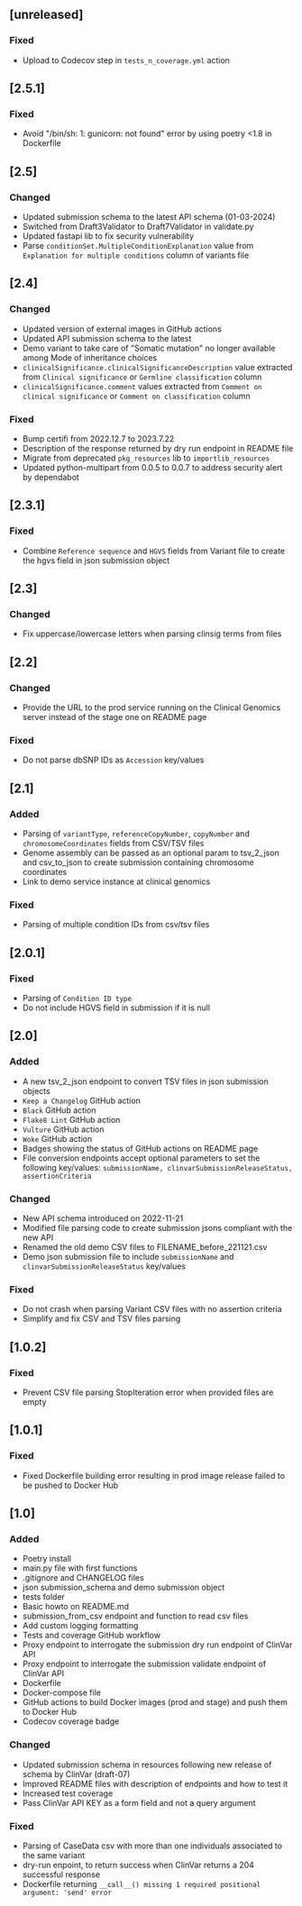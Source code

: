 ## [unreleased]
### Fixed
- Upload to Codecov step in `tests_n_coverage.yml` action

## [2.5.1]
### Fixed
- Avoid "/bin/sh: 1: gunicorn: not found" error by using poetry <1.8 in Dockerfile

## [2.5]
### Changed
- Updated submission schema to the latest API schema (01-03-2024)
- Switched from Draft3Validator to Draft7Validator in validate.py
- Updated fastapi lib to fix security vulnerability
- Parse `conditionSet.MultipleConditionExplanation` value from `Explanation for multiple conditions` column of variants file

## [2.4]
### Changed
- Updated version of external images in GitHub actions
- Updated API submission schema to the latest
- Demo variant to take care of "Somatic mutation" no longer available among Mode of inheritance choices
- `clinicalSignificance.clinicalSignificanceDescription` value extracted from `Clinical significance` or `Germline classification` column
- `clinicalSignificance.comment` values extracted from `Comment on clinical significance` or `Comment on classification` column
### Fixed
- Bump certifi from 2022.12.7 to 2023.7.22
- Description of the response returned by dry run endpoint in README file
- Migrate from deprecated `pkg_resources` lib to `importlib_resources`
- Updated python-multipart from 0.0.5 to 0.0.7 to address security alert by dependabot

## [2.3.1]
### Fixed
- Combine `Reference sequence` and `HGVS` fields from Variant file to create the hgvs field in json submission object

## [2.3]
### Changed
- Fix uppercase/lowercase letters when parsing clinsig terms from files

## [2.2]
### Changed
- Provide the URL to the prod service running on the Clinical Genomics server instead of the stage one on README page
### Fixed
- Do not parse dbSNP IDs as `Accession` key/values

## [2.1]
### Added
- Parsing of `variantType`, `referenceCopyNumber`, `copyNumber` and `chromosomeCoordinates` fields from CSV/TSV files
- Genome assembly can be passed as an optional param to tsv_2_json and csv_to_json to create submission containing chromosome coordinates
- Link to demo service instance at clinical genomics
### Fixed
- Parsing of multiple condition IDs from csv/tsv files

## [2.0.1]
### Fixed
- Parsing of `Condition ID type`
- Do not include HGVS field in submission if it is null

## [2.0]
### Added
- A new tsv_2_json endpoint to convert TSV files in json submission objects
- `Keep a Changelog` GitHub action
- `Black` GitHub action
- `Flake8 Lint` GitHub action
- `Vulture` GitHub action
- `Woke` GitHub action
- Badges showing the status of GitHub actions on README page
- File conversion endpoints accept optional parameters to set the following key/values: `submissionName, clinvarSubmissionReleaseStatus, assertionCriteria`
### Changed
- New API schema introduced on 2022-11-21
- Modified file parsing code to create submission jsons compliant with the new API
- Renamed the old demo CSV files to FILENAME_before_221121.csv
- Demo json submission file to include `submissionName` and `clinvarSubmissionReleaseStatus` key/values
### Fixed
- Do not crash when parsing Variant CSV files with no assertion criteria
- Simplify and fix CSV and TSV files parsing

## [1.0.2]
### Fixed
- Prevent CSV file parsing StopIteration error when provided files are empty

## [1.0.1]
### Fixed
- Fixed Dockerfile building error resulting in prod image release failed to be pushed to Docker Hub

## [1.0]
### Added
- Poetry install
- main.py file with first functions
- .gitignore and CHANGELOG files
- json submission_schema and demo submission object
- tests folder
- Basic howto on README.md
- submission_from_csv endpoint and function to read csv files
- Add custom logging formatting
- Tests and coverage GitHub workflow
- Proxy endpoint to interrogate the submission dry run endpoint of ClinVar API
- Proxy endpoint to interrogate the submission validate endpoint of ClinVar API
- Dockerfile
- Docker-compose file
- GitHub actions to build Docker images (prod and stage) and push them to Docker Hub
- Codecov coverage badge
### Changed
- Updated submission schema in resources following new release of schema by ClinVar (draft-07)
- Improved README files with description of endpoints and how to test it
- Increased test coverage
- Pass ClinVar API KEY as a form field and not a query argument
### Fixed
- Parsing of CaseData csv with more than one individuals associated to the same variant
- dry-run enpoint, to return success when ClinVar returns a 204 successful response
- Dockerfile returning `__call__() missing 1 required positional argument: 'send' error`
